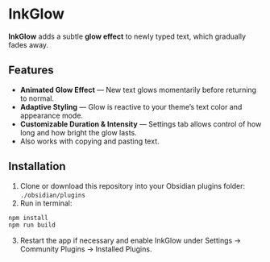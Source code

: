 # InkGlow

**InkGlow** adds a subtle **glow effect** to newly typed text, which gradually fades away.  

## Features

- **Animated Glow Effect** — New text glows momentarily before returning to normal.
- **Adaptive Styling** — Glow is reactive to your theme’s text color and appearance mode. 
- **Customizable Duration & Intensity** — Settings tab allows control of how long and how bright the glow lasts.
- Also works with copying and pasting text. 

## Installation

1. Clone or download this repository into your Obsidian plugins folder: `./obsidian/plugins`
2. Run in terminal:
```bash
npm install
npm run build
```
3. Restart the app if necessary and enable InkGlow under Settings → Community Plugins → Installed Plugins. 
